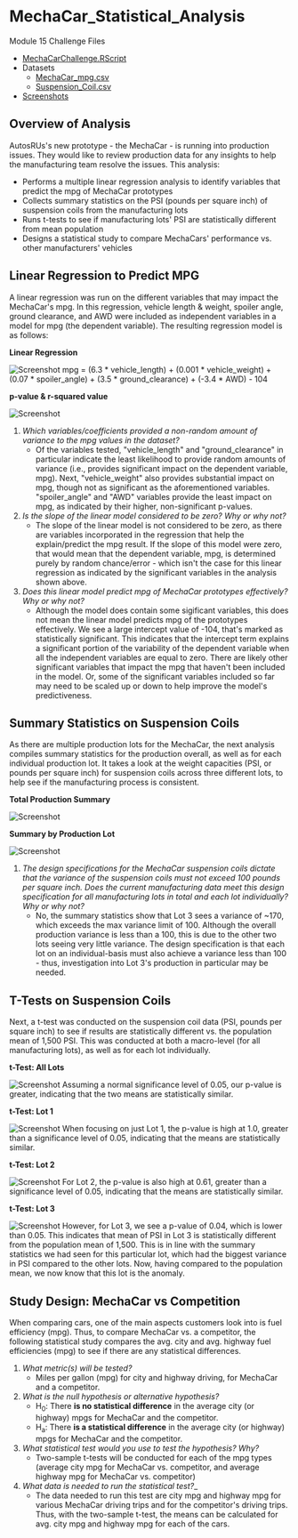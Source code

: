 # MechaCar_Statistical_Analysis
Module 15 Challenge Files
- [MechaCarChallenge.RScript](https://github.com/aseo67/MechaCar_Statistical_Analysis/blob/main/MechaCarChallenge.R)
- Datasets
  - [MechaCar_mpg.csv](https://github.com/aseo67/MechaCar_Statistical_Analysis/blob/main/MechaCar_mpg.csv)
  - [Suspension_Coil.csv](https://github.com/aseo67/MechaCar_Statistical_Analysis/blob/main/Suspension_Coil.csv)
- [Screenshots](https://github.com/aseo67/MechaCar_Statistical_Analysis/tree/main/Screenshots)


## Overview of Analysis
AutosRUs's new prototype - the MechaCar - is running into production issues. They would like to review production data for any insights to help the manufacturing team resolve the issues. This analysis:
- Performs a multiple linear regression analysis to identify variables that predict the mpg of MechaCar prototypes
- Collects summary statistics on the PSI (pounds per square inch) of suspension coils from the manufacturing lots
- Runs t-tests to see if manufacturing lots' PSI are statistically different from mean population
- Designs a statistical study to compare MechaCars' performance vs. other manufacturers' vehicles


## Linear Regression to Predict MPG
A linear regression was run on the different variables that may impact the MechaCar's mpg. In this regression, vehicle length & weight, spoiler angle, ground clearance, and AWD were included as independent variables in a model for mpg (the dependent variable). The resulting regression model is as follows:

**Linear Regression**

![Screenshot](https://github.com/aseo67/MechaCar_Statistical_Analysis/blob/main/Screenshots/Deliverable1_LinearReg.png)
mpg = (6.3 * vehicle_length) + (0.001 * vehicle_weight) + (0.07 * spoiler_angle) + (3.5 * ground_clearance) + (-3.4 * AWD) - 104

**p-value & r-squared value**

![Screenshot](https://github.com/aseo67/MechaCar_Statistical_Analysis/blob/main/Screenshots/Deliverable1_SummaryStat.png)

1. _Which variables/coefficients provided a non-random amount of variance to the mpg values in the dataset?_
   - Of the variables tested, "vehicle_length" and "ground_clearance" in particular indicate the least likelihood to provide random amounts of variance (i.e., provides significant impact on the dependent variable, mpg). Next, "vehicle_weight" also provides substantial impact on mpg, though not as significant as the aforementioned variables. "spoiler_angle" and "AWD" variables provide the least impact on mpg, as indicated by their higher, non-significant p-values. 
2. _Is the slope of the linear model considered to be zero? Why or why not?_
   - The slope of the linear model is not considered to be zero, as there are variables incorporated in the regression that help the explain/predict the mpg result. If the slope of this model were zero, that would mean that the dependent variable, mpg, is determined purely by random chance/error - which isn't the case for this linear regression as indicated by the significant variables in the analysis shown above. 
3. _Does this linear model predict mpg of MechaCar prototypes effectively? Why or why not?_
   - Although the model does contain some sigificant variables, this does not mean the linear model predicts mpg of the prototypes effectively. We see a large intercept value of -104, that's marked as statistically significant. This indicates that the intercept term explains a significant portion of the variability of the dependent variable when all the independent variables are equal to zero. There are likely other significant variables that impact the mpg that haven't been included in the model. Or, some of the significant variables included so far may need to be scaled up or down to help improve the model's predictiveness. 


## Summary Statistics on Suspension Coils
As there are multiple production lots for the MechaCar, the next analysis compiles summary statistics for the production overall, as well as for each individual production lot. It takes a look at the weight capacities (PSI, or pounds per square inch) for suspension coils across three different lots, to help see if the manufacturing process is consistent. 

**Total Production Summary**

![Screenshot](https://github.com/aseo67/MechaCar_Statistical_Analysis/blob/main/Screenshots/Deliverable2_TotalSummary.png)

**Summary by Production Lot**

![Screenshot](https://github.com/aseo67/MechaCar_Statistical_Analysis/blob/main/Screenshots/Deliverable2_LotSummary.png)

1. _The design specifications for the MechaCar suspension coils dictate that the variance of the suspension coils must not exceed 100 pounds per square inch. 
Does the current manufacturing data meet this design specification for all manufacturing lots in total and each lot individually? Why or why not?_
   - No, the summary statistics show that Lot 3 sees a variance of ~170, which exceeds the max variance limit of 100. Although the overall production variance is less than a 100, this is due to the other two lots seeing very little variance. The design specification is that each lot on an individual-basis must also achieve a variance less than 100 - thus, investigation into Lot 3's production in particular may be needed. 


## T-Tests on Suspension Coils
Next, a t-test was conducted on the suspension coil data (PSI, pounds per square inch) to see if results are statistically different vs. the population mean of 1,500 PSI. This was conducted at both a macro-level (for all manufacturing lots), as well as for each lot individually. 

**t-Test: All Lots**

![Screenshot](https://github.com/aseo67/MechaCar_Statistical_Analysis/blob/main/Screenshots/Deliverable3_AllLotsTTest.png)
Assuming a normal significance level of 0.05, our p-value is greater, indicating that the two means are statistically similar. 

**t-Test: Lot 1**

![Screenshot](https://github.com/aseo67/MechaCar_Statistical_Analysis/blob/main/Screenshots/Deliverable3_Lot1TTest.png)
When focusing on just Lot 1, the p-value is high at 1.0, greater than a significance level of 0.05, indicating that the means are statistically similar. 

**t-Test: Lot 2**

![Screenshot](https://github.com/aseo67/MechaCar_Statistical_Analysis/blob/main/Screenshots/Deliverable3_Lot2TTest.png)
For Lot 2, the p-value is also high at 0.61, greater than a significance level of 0.05, indicating that the means are statistically similar. 

**t-Test: Lot 3**

![Screenshot](https://github.com/aseo67/MechaCar_Statistical_Analysis/blob/main/Screenshots/Deliverable3_Lot3TTest.png)
However, for Lot 3, we see a p-value of 0.04, which is lower than 0.05. This indicates that mean of PSI in Lot 3 is statistically different from the population mean of 1,500. This is in line with the summary statistics we had seen for this particular lot, which had the biggest variance in PSI compared to the other lots. Now, having compared to the population mean, we now know that this lot is the anomaly. 


## Study Design: MechaCar vs Competition
When comparing cars, one of the main aspects customers look into is fuel efficiency (mpg). Thus, to compare MechaCar vs. a competitor, the following statistical study compares the avg. city and avg. highway fuel efficiencies (mpg) to see if there are any statistical differences. 

1. _What metric(s) will be tested?_
    - Miles per gallon (mpg) for city and highway driving, for MechaCar and a competitor. 
2. _What is the null hypothesis or alternative hypothesis?_
    - H<sub>0</sub>: There **is no statistical difference** in the average city (or highway) mpgs for MechaCar and the competitor. 
    - H<sub>a</sub>: There **is a statistical difference** in the average city (or highway) mpgs for MechaCar and the competitor. 
3. _What statistical test would you use to test the hypothesis? Why?_
    - Two-sample t-tests will be conducted for each of the mpg types (average city mpg for MechaCar vs. competitor, and average highway mpg for MechaCar vs. competitor) 
4. _What data is needed to run the statistical test?__
    - The data needed to run this test are city mpg and highway mpg for various MechaCar driving trips and for the competitor's driving trips. Thus, with the two-sample t-test, the means can be calculated for avg. city mpg and highway mpg for each of the cars. 

